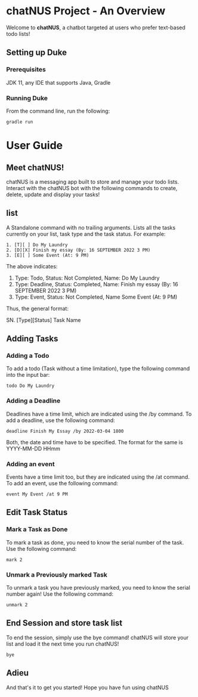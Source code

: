 # chatNUS Project - An Overview

Welcome to **chatNUS**, a chatbot targeted at users who prefer text-based todo lists!

## Setting up Duke

### Prerequisites

JDK 11, any IDE that supports Java, Gradle

### Running Duke

From the command line, run the following:

```
gradle run
```

# User Guide

## Meet chatNUS!

chatNUS is a messaging app built to store and manage your todo lists. Interact with the chatNUS bot 
with the following commands to create, delete, update and display your tasks!

## list

A Standalone command with no trailing arguments. Lists all the tasks currently on your list, task type
and the task status. For example:

```
1. [T][ ] Do My Laundry
2. [D][X] Finish my essay (By: 16 SEPTEMBER 2022 3 PM)
3. [E][ ] Some Event (At: 9 PM)
```

The above indicates:

1. Type: Todo, Status: Not Completed, Name: Do My Laundry
2. Type: Deadline, Status: Completed, Name: Finish my essay (By: 16 SEPTEMBER 2022 3 PM)
3. Type: Event, Status: Not Completed, Name Some Event (At: 9 PM)

Thus, the general format:

SN. [Type][Status] Task Name

## Adding Tasks

### Adding a Todo
To add a todo (Task without a time limitation), type the following command into the input bar:

```
todo Do My Laundry
```

### Adding a Deadline
Deadlines have a time limit, which are indicated using the /by command. 
To add a deadline, use the following command:

```
deadline Finish My Essay /by 2022-03-04 1800
```

Both, the date and time have to be specified. The format for the same is YYYY-MM-DD HHmm

### Adding an event
Events have a time limit too, but they are indicated using the /at command. 
To add an event, use the following command:

```
event My Event /at 9 PM
```

## Edit Task Status

### Mark a Task as Done
To mark a task as done, you need to know the serial number of the task. 
Use the following command:

```
mark 2
```

### Unmark a Previously marked Task
To unmark a task you have previously marked, you need to know the serial number again!
Use the following command:

```
unmark 2
```

## End Session and store task list
To end the session, simply use the bye command! chatNUS will store your list and
load it the next time you run chatNUS!

```
bye
```

## Adieu

And that's it to get you started! Hope you have fun using chatNUS

